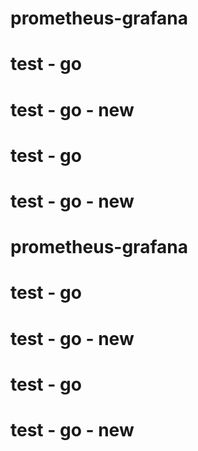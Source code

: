 # prometheus-grafana
# test - go 
# test - go - new
# test - go 
# test - go - new

# prometheus-grafana
# test - go 
# test - go - new
# test - go 
# test - go - new

